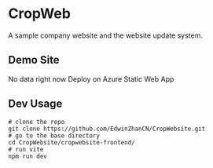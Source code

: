 # CropWeb
A sample company website and the website update system.

## Demo Site
No data right now
Deploy on Azure Static Web App

## Dev Usage
```shell
# clone the repo
git clone https://github.com/EdwinZhanCN/CropWebsite.git
# go to the base directory
cd CropWebsite/cropwebsite-frontend/
# run vite
npm run dev
```
